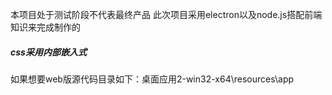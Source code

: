 本项目处于测试阶段不代表最终产品
此次项目采用electron以及node.js搭配前端知识来完成制作的
<h5> css采用内部嵌入式 </h5>
如果想要web版源代码目录如下：桌面应用2-win32-x64\resources\app


<!---
web580-rgb/web580-rgb is a ✨ special ✨ repository because its `README.md` (this file) appears on your GitHub profile.
You can click the Preview link to take a look at your changes.
--->
